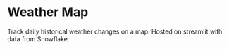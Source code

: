 # Weather Map

Track daily historical weather changes on a map. Hosted on streamlit with data from Snowflake. 
